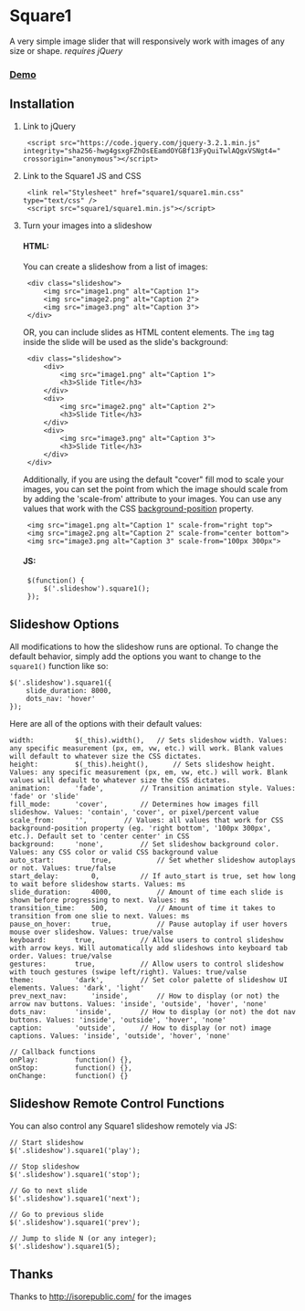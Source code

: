 # Square1
A very simple image slider that will responsively work with images of any size or shape.
*requires jQuery*

### [Demo](http://projects.thomhines.com/square1/)


## Installation

1. Link to jQuery

		<script src="https://code.jquery.com/jquery-3.2.1.min.js" integrity="sha256-hwg4gsxgFZhOsEEamdOYGBf13FyQuiTwlAQgxVSNgt4=" crossorigin="anonymous"></script>

2. Link to the Square1 JS and CSS

		<link rel="Stylesheet" href="square1/square1.min.css" type="text/css" />
		<script src="square1/square1.min.js"></script>

3. Turn your images into a slideshow

	#### HTML:

	You can create a slideshow from a list of images:

		<div class="slideshow">
			<img src="image1.png" alt="Caption 1">
			<img src="image2.png" alt="Caption 2">
			<img src="image3.png" alt="Caption 3">
		</div>


	OR, you can include slides as HTML content elements. The `img` tag inside the slide will be used as the slide's background:

		<div class="slideshow">
			<div>
				<img src="image1.png" alt="Caption 1">
				<h3>Slide Title</h3>
			</div>
			<div>
				<img src="image2.png" alt="Caption 2">
				<h3>Slide Title</h3>
			</div>
			<div>
				<img src="image3.png" alt="Caption 3">
				<h3>Slide Title</h3>
			</div>
		</div>


	Additionally, if you are using the default "cover" fill mod to scale your images, you can set the point from which the image should scale from by adding the 'scale-from' attribute to your images. You can use any values that work with the CSS [background-position](https://www.w3schools.com/cssref/pr_background-position.asp) property.
	
		<img src="image1.png alt="Caption 1" scale-from="right top">
		<img src="image2.png alt="Caption 2" scale-from="center bottom">
		<img src="image3.png alt="Caption 3" scale-from="100px 300px">


	#### JS:

		$(function() {
			$('.slideshow').square1();
		});




## Slideshow Options

All modifications to how the slideshow runs are optional. To change the default behavior, simply add the options you want to change to the `square1()` function like so:

	$('.slideshow').square1({
		slide_duration: 8000,
		dots_nav: 'hover'
	});


Here are all of the options with their default values:


	width: 			$(_this).width(), 	// Sets slideshow width. Values: any specific measurement (px, em, vw, etc.) will work. Blank values will default to whatever size the CSS dictates.
	height: 		$(_this).height(),  	// Sets slideshow height. Values: any specific measurement (px, em, vw, etc.) will work. Blank values will default to whatever size the CSS dictates.
	animation: 		'fade', 		// Transition animation style. Values: 'fade' or 'slide'
	fill_mode: 		'cover', 		// Determines how images fill slideshow. Values: 'contain', 'cover', or pixel/percent value
	scale_from: 	'', 		// Values: all values that work for CSS background-position property (eg. 'right bottom', '100px 300px', etc.). Default set to 'center center' in CSS
	background:		'none',			// Set slideshow background color. Values: any CSS color or valid CSS background value
	auto_start: 		true,			// Set whether slideshow autoplays or not. Values: true/false
	start_delay: 		0, 			// If auto_start is true, set how long to wait before slideshow starts. Values: ms
	slide_duration: 	4000, 			// Amount of time each slide is shown before progressing to next. Values: ms
	transition_time: 	500, 			// Amount of time it takes to transition from one slie to next. Values: ms
	pause_on_hover: 	true,			// Pause autoplay if user hovers mouse over slideshow. Values: true/valse
	keyboard: 		true,			// Allow users to control slideshow with arrow keys. Will automatically add slideshows into keyboard tab order. Values: true/valse
	gestures: 		true,			// Allow users to control slideshow with touch gestures (swipe left/right). Values: true/valse
	theme:			'dark',			// Set color palette of slideshow UI elements. Values: 'dark', 'light'
	prev_next_nav: 		'inside', 		// How to display (or not) the arrow nav buttons. Values: 'inside', 'outside', 'hover', 'none'
	dots_nav: 		'inside', 		// How to display (or not) the dot nav buttons. Values: 'inside', 'outside', 'hover', 'none'
	caption: 		'outside', 		// How to display (or not) image captions. Values: 'inside', 'outside', 'hover', 'none'

	// Callback functions
	onPlay: 		function() {},
	onStop: 		function() {},
	onChange: 		function() {}


## Slideshow Remote Control Functions

You can also control any Square1 slideshow remotely via JS:

	// Start slideshow
	$('.slideshow').square1('play');

	// Stop slideshow
	$('.slideshow').square1('stop');

	// Go to next slide
	$('.slideshow').square1('next');

	// Go to previous slide
	$('.slideshow').square1('prev');

	// Jump to slide N (or any integer);
	$('.slideshow').square1(5);






## Thanks

Thanks to http://isorepublic.com/ for the images
